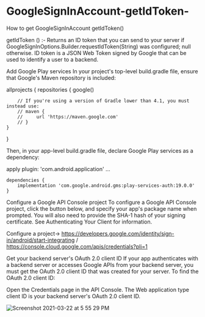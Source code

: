# GoogleSignInAccount-getIdToken-
How to get GoogleSignInAccount getIdToken() 


getIdToken () :- Returns an ID token that you can send to your server if GoogleSignInOptions.Builder.requestIdToken(String) was configured; null otherwise.
ID token is a JSON Web Token signed by Google that can be used to identify a user to a backend.

Add Google Play services
In your project's top-level build.gradle file, ensure that Google's Maven repository is included:

allprojects {
    repositories {
        google()

        // If you're using a version of Gradle lower than 4.1, you must instead use:
        // maven {
        //     url 'https://maven.google.com'
        // }
    }
}

Then, in your app-level build.gradle file, declare Google Play services as a dependency:


apply plugin: 'com.android.application'
    ...

    dependencies {
        implementation 'com.google.android.gms:play-services-auth:19.0.0'
    }
Configure a Google API Console project
To configure a Google API Console project, click the button below, and specify your app's package name when prompted. You will also need to provide the SHA-1 hash of your signing certificate. See Authenticating Your Client for information.

Configure a project-> https://developers.google.com/identity/sign-in/android/start-integrating / https://console.cloud.google.com/apis/credentials?pli=1

Get your backend server's OAuth 2.0 client ID
If your app authenticates with a backend server or accesses Google APIs from your backend server, you must get the OAuth 2.0 client ID that was created for your server. To find the OAuth 2.0 client ID:

Open the Credentials page in the API Console.
The Web application type client ID is your backend server's OAuth 2.0 client ID.

![Screenshot 2021-03-22 at 5 55 29 PM](https://user-images.githubusercontent.com/12294662/111991738-a35bd280-8b3a-11eb-99af-2003ef93778a.png)


